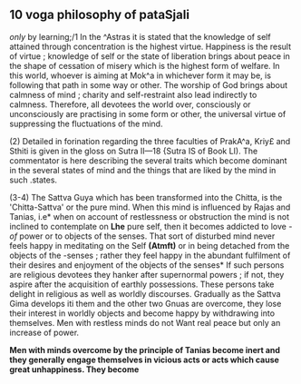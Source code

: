 ## 10 **voga philosophy of pataSjali**

*only* by learning;/1 In the ^Astras it is stated that the knowledge of self attained through concentration is the highest virtue. Happiness is the result of virtue ; knowledge of self or the state of liberation brings about peace in the shape of cessation of misery which is the highest form of welfare. In this world, whoever is aiming at Mok^a in whichever form it may be, is following that path in some way or other. The worship of God brings about calmness of mind ; charity and self-restraint also lead indirectly to calmness. Therefore, all devotees the world over, consciously or unconsciously are practising in some form or other, the universal virtue of suppressing the fluctuations of the mind.

(2) Detailed in forination regarding the three faculties of PrakA^a, Kriy£ and Sthiti is given in the gloss on Sutra II—18 {Sutra IS of Book LI). The commentator is here describing the several traits which become dominant in the several states of mind and the things that are liked by the mind in such .states.

(3-4) The Sattva Guya which has been transformed into the Chitta, is the 'Chitta-Sattva' or the pure mind. When this mind is influenced by Rajas and Tanias, i.e\* when on account of restlessness or obstruction the mind is not inclined to contemplate on **Lhe** pure self, then it becomes addicted to love *-of* power or to objects of the senses. That sort of disturbed mind never feels happy in meditating on the Self **(Atmft)** or in being detached from the objects of the -senses ; rather they feel happy in the abundant fulfilment of their desires and enjoyment of the objects of the senses\* If such persons are religious devotees they hanker after supernormal powers ; if not, they aspire after the acquisition of earthly possessions. These persons take delight in religious as well as worldly discourses. Gradually as the Sattva Gima develops iti them and the other two Gnuas are overcome, they lose their interest in worldly objects and become happy by withdrawing into themselves. Men with restless minds do not Want real peace but only an increase of power.

**Men with minds overcome by the principle of Tanias become inert and they generally engage themselves in vicious acts or acts which cause great unhappiness. They become**